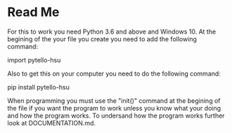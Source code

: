 # Read Me
For this  to work you need Python 3.6 and above and Windows 10. At the begining of the your file you create you need to add the following command:

import pytello-hsu

Also to get this on your computer you need to do the following command:

pip install pytello-hsu

When programming you must use the "init()" command at the begining of the file if you want the program to work unless you know what your doing and how the program works. To undersand how the program works further look at DOCUMENTATION.md.